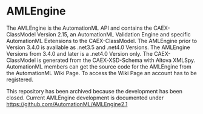 # AMLEngine
The AMLEngine is the AutomationML API and contains the CAEX-ClassModel Version 2.15, an AutomationML Validation Engine and specific AutomationML Extensions to the CAEX-ClassModel. The AMLEngine prior to Version 3.4.0 is available as .net3.5 and .net4.0 Versions. The AMLEngine Versions from 3.4.0 and later is a .net4.0 Version only. The CAEX-ClassModel is generated from the CAEX-XSD-Schema with Altova XMLSpy. AutomationML members can get the source code for the AMLEngine from the AutomationML Wiki Page. To access the Wiki Page an account has to be registered. 

This repository has been archived because the development has been closed. Current AMLEngine development is documented under https://github.com/AutomationML/AMLEngine2.1
